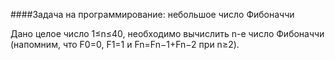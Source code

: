 ####Задача на программирование: небольшое число Фибоначчи

Дано целое число 1≤n≤40, необходимо вычислить n-е число Фибоначчи
(напомним, что F0=0, F1=1 и Fn=Fn−1+Fn−2 при n≥2).